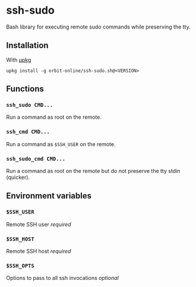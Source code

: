 # ssh-sudo

Bash library for executing remote sudo commands while preserving the tty.

## Installation

With [μpkg](https://github.com/orbit-online/upkg)

```
upkg install -g orbit-online/ssh-sudo.sh@<VERSION>
```

## Functions

### `ssh_sudo CMD...`

Run a command as root on the remote.

### `ssh_cmd CMD...`

Run a command as `$SSH_USER` on the remote.

### `ssh_sudo_cmd CMD...`

Run a command as root on the remote but do not preserve the tty stdin
(quicker).

## Environment variables

### `$SSH_USER`

Remote SSH user _required_

### `$SSH_HOST`

Remote SSH host _required_

### `$SSH_OPTS`

Options to pass to all ssh invocations _optional_
